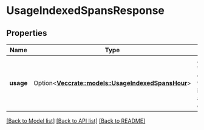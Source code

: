 # UsageIndexedSpansResponse

## Properties

Name | Type | Description | Notes
------------ | ------------- | ------------- | -------------
**usage** | Option<[**Vec<crate::models::UsageIndexedSpansHour>**](UsageIndexedSpansHour.md)> | Array with the number of hourly traces indexed for a given organization. | [optional]

[[Back to Model list]](../README.md#documentation-for-models) [[Back to API list]](../README.md#documentation-for-api-endpoints) [[Back to README]](../README.md)


